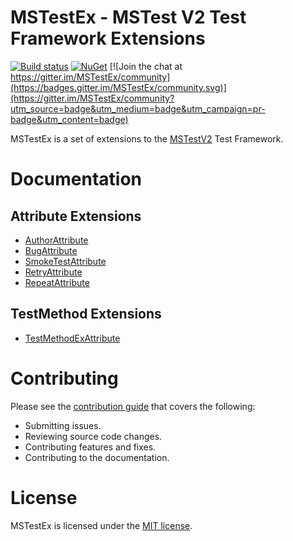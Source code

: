 # MSTestEx - MSTest V2 Test Framework Extensions
[![Build status](https://pvlakshm.visualstudio.com/MSTestEx/_apis/build/status/MSTestEx-.NET%20Desktop-CI)](https://pvlakshm.visualstudio.com/MSTestEx/_build/latest?definitionId=95)
[![NuGet](https://img.shields.io/nuget/vpre/MSTestEx.svg?style=flat)](https://www.nuget.org/packages?q=mstestex) [![Join the chat at https://gitter.im/MSTestEx/community](https://badges.gitter.im/MSTestEx/community.svg)](https://gitter.im/MSTestEx/community?utm_source=badge&utm_medium=badge&utm_campaign=pr-badge&utm_content=badge)

MSTestEx is a set of extensions to the [MSTestV2](https://github.com/Microsoft/testfx) Test Framework.

# Documentation
## Attribute Extensions
 - [AuthorAttribute](docs/AttributeEx/AuthorAttribute.md)
 - [BugAttribute](docs/AttributeEx/BugAttribute.md)
 - [SmokeTestAttribute](docs/AttributeEx/SmokeTestAttribute.md)
 - [RetryAttribute](docs/AttributeEx/RetryAttribute.md)
 - [RepeatAttribute](docs/AttributeEx/RepeatAttribute.md)

## TestMethod Extensions
 - [TestMethodExAttribute](docs/TestMethodEx/TestMethodExAttribute.md)

# Contributing
Please see the [contribution guide](./CONTRIBUTING.md) that covers the following:
- Submitting issues.
- Reviewing source code changes.
- Contributing features and fixes.
- Contributing to the documentation.

# License
MSTestEx is licensed under the [MIT license](./LICENSE).
